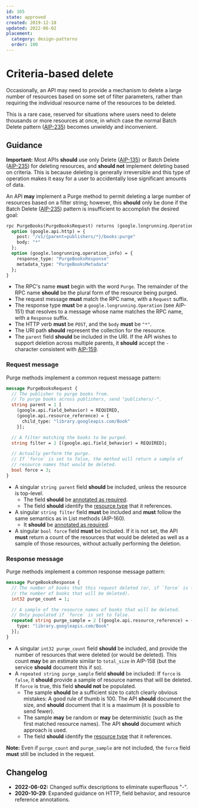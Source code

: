 ```yaml
---
id: 165
state: approved
created: 2019-12-18
updated: 2022-06-02
placement:
  category: design-patterns
  order: 100
---
```


# Criteria-based delete

Occasionally, an API may need to provide a mechanism to delete a large number
of resources based on some set of filter parameters, rather than requiring the
individual resource name of the resources to be deleted.

This is a rare case, reserved for situations where users need to delete
thousands or more resources at once, in which case the normal Batch Delete
pattern ([AIP-235][]) becomes unwieldy and inconvenient.

## Guidance

**Important:** Most APIs **should** use only Delete ([AIP-135][]) or Batch
Delete ([AIP-235][]) for deleting resources, and **should not** implement
deleting based on criteria. This is because deleting is generally irreversible
and this type of operation makes it easy for a user to accidentally lose
significant amounts of data.

An API **may** implement a Purge method to permit deleting a large number of
resources based on a filter string; however, this **should** only be done if
the Batch Delete ([AIP-235][]) pattern is insufficient to accomplish the
desired goal:

```proto
rpc PurgeBooks(PurgeBooksRequest) returns (google.longrunning.Operation) {
  option (google.api.http) = {
    post: "/v1/{parent=publishers/*}/books:purge"
    body: "*"
  };
  option (google.longrunning.operation_info) = {
    response_type: "PurgeBooksResponse"
    metadata_type: "PurgeBooksMetadata"
  };
}
```

- The RPC's name **must** begin with the word `Purge`. The remainder of the
  RPC name **should** be the plural form of the resource being purged.
- The request message **must** match the RPC name, with a `Request` suffix.
- The response type **must** be a `google.longrunning.Operation` (see
  AIP-151) that resolves to a message whose name matches the RPC name, with
  a `Response` suffix.
- The HTTP verb **must** be `POST`, and the `body` **must** be `"*"`.
- The URI path **should** represent the collection for the resource.
- The `parent` field **should** be included in the URI. If the API wishes to
  support deletion across multiple parents, it **should** accept the `-`
  character consistent with [AIP-159][].

### Request message

Purge methods implement a common request message pattern:

```proto
message PurgeBooksRequest {
  // The publisher to purge books from.
  // To purge books across publishers, send "publishers/-".
  string parent = 1 [
    (google.api.field_behavior) = REQUIRED,
    (google.api.resource_reference) = {
      child_type: "library.googleapis.com/Book"
    }];

  // A filter matching the books to be purged.
  string filter = 2 [(google.api.field_behavior) = REQUIRED];

  // Actually perform the purge.
  // If `force` is set to false, the method will return a sample of
  // resource names that would be deleted.
  bool force = 3;
}
```

- A singular `string parent` field **should** be included, unless the resource
  is top-level.
  - The field **should** be [annotated as required][aip-203].
  - The field **should** identify the [resource type][aip-123] that it
    references.
- A singular `string filter` field **must** be included and **must** follow the
  same semantics as in List methods (AIP-160).
  - It **should** be [annotated as required][aip-203].
- A singular `bool force` field **must** be included. If it is not set, the API
  **must** return a count of the resources that would be deleted as well as a
  sample of those resources, without actually performing the deletion.

### Response message

Purge methods implement a common response message pattern:

```proto
message PurgeBooksResponse {
  // The number of books that this request deleted (or, if `force` is false,
  // the number of books that will be deleted).
  int32 purge_count = 1;

  // A sample of the resource names of books that will be deleted.
  // Only populated if `force` is set to false.
  repeated string purge_sample = 2 [(google.api.resource_reference) = {
    type: "library.googleapis.com/Book"
  }];
}
```

- A singular `int32 purge_count` field **should** be included, and provide the
  number of resources that were deleted (or would be deleted). This count
  **may** be an estimate similar to `total_size` in AIP-158 (but the service
  **should** document this if so).
- A `repeated string purge_sample` field **should** be included: If `force` is
  `false`, it **should** provide a sample of resource names that will be
  deleted. If `force` is true, this field **should not** be populated.
  - The sample **should** be a sufficient size to catch clearly obvious
    mistakes: A good rule of thumb is 100. The API **should** document the
    size, and **should** document that it is a maximum (it is possible to send
    fewer).
  - The sample **may** be random or **may** be deterministic (such as the first
    matched resource names). The API **should** document which approach is
    used.
  - The field **should** identify the [resource type][aip-123] that it
    references.

**Note:** Even if `purge_count` and `purge_sample` are not included, the
`force` field **must** still be included in the request.

## Changelog

- **2022-06-02:** Changed suffix descriptions to eliminate superfluous "-".
- **2020-10-29**: Expanded guidance on HTTP, field behavior, and resource
  reference annotations.

[aip-123]: ./0123.md
[aip-135]: ./0135.md
[aip-159]: ./0159.md
[aip-203]: ./0203.md
[aip-235]: ./0235.md
